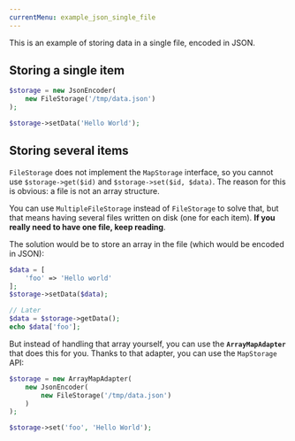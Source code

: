 ```yaml
---
currentMenu: example_json_single_file
---
```


This is an example of storing data in a single file, encoded in JSON.

## Storing a single item

```php
$storage = new JsonEncoder(
    new FileStorage('/tmp/data.json')
);

$storage->setData('Hello World');
```

## Storing several items

`FileStorage` does not implement the `MapStorage` interface, so you cannot use `$storage->get($id)` and `$storage->set($id, $data)`. The reason for this is obvious: a file is not an array structure.

You can use `MultipleFileStorage` instead of `FileStorage` to solve that, but that means having several files written on disk (one for each item). **If you really need to have one file, keep reading**.

The solution would be to store an array in the file (which would be encoded in JSON):

```php
$data = [
    'foo' => 'Hello world'
];
$storage->setData($data);

// Later
$data = $storage->getData();
echo $data['foo'];
```

But instead of handling that array yourself, you can use the **`ArrayMapAdapter`** that does this for you. Thanks to that adapter, you can use the `MapStorage` API:

```php
$storage = new ArrayMapAdapter(
    new JsonEncoder(
        new FileStorage('/tmp/data.json')
    )
);

$storage->set('foo', 'Hello World');
```
